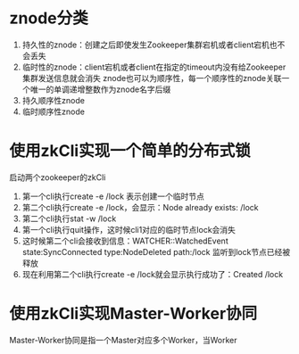 # znode分类
1. 持久性的znode：创建之后即使发生Zookeeper集群宕机或者client宕机也不会丢失
2. 临时性的znode：client宕机或者client在指定的timeout内没有给Zookeeper集群发送信息就会消失
znode也可以为顺序性，每一个顺序性的znode关联一个唯一的单调递增整数作为znode名字后缀
3. 持久顺序性znode
4. 临时顺序性znode


# 使用zkCli实现一个简单的分布式锁

启动两个zookeeper的zkCli

1. 第一个cli执行create -e /lock 表示创建一个临时节点
2. 第二个cli执行create -e /lock，会显示：Node already exists: /lock
3. 第二个cli执行stat -w /lock
4. 第一个cli执行quit操作，这时候cli1对应的临时节点lock会消失
5. 这时候第二个cli会接收到信息：WATCHER::WatchedEvent state:SyncConnected type:NodeDeleted path:/lock 监听到lock节点已经被释放
6. 现在利用第二个cli执行create -e /lock就会显示执行成功了：Created /lock


# 使用zkCli实现Master-Worker协同
Master-Worker协同是指一个Master对应多个Worker，当Worker